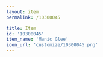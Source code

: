 ```yaml
---
layout: item
permalink: /10300045

title: Item
id: '10300045'
item_name: 'Manic Glee'
icon_url: 'customize/10300045.png'
---
```

